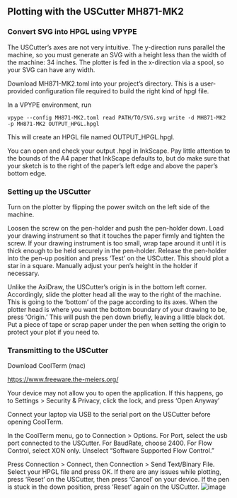 ## Plotting with the USCutter MH871-MK2

### Convert SVG into HPGL using VPYPE

The USCutter’s axes are not very intuitive. The y-direction runs parallel the machine, so you must generate an SVG with a height less than the width of the machine: 34 inches. The plotter is fed in the x-direction via a spool, so your SVG can have any width. 

Download MH871-MK2.toml into your project’s directory. This is a user-provided configuration file required to build the right kind of hpgl file.

In a VPYPE environment, run

`vpype --config MH871-MK2.toml read PATH/TO/SVG.svg write -d MH871-MK2 -p MH871-MK2 OUTPUT_HPGL.hpgl`

This will create an HPGL file named OUTPUT_HPGL.hpgl.

You can open and check your output .hpgl in InkScape. Pay little attention to the bounds of the A4 paper that InkScape defaults to, but do make sure that your sketch is to the right of the paper’s left edge and above the paper’s bottom edge. 

### Setting up the USCutter

Turn on the plotter by flipping the power switch on the left side of the machine. 

Loosen the screw on the pen-holder and push the pen-holder down. Load your drawing instrument so that it touches the paper firmly and tighten the screw. If your drawing instrument is too small, wrap tape around it until it is thick enough to be held securely in the pen-holder. Release the pen-holder into the pen-up position and press ‘Test’ on the USCutter. This should plot a star in a square. Manually adjust your pen’s height in the holder if necessary. 

Unlike the AxiDraw, the USCutter’s origin is in the bottom left corner. Accordingly, slide the plotter head all the way to the right of the machine. This is going to the ‘bottom’ of the page according to its axes. When the plotter head is where you want the bottom boundary of your drawing to be, press ‘Origin.’ This will push the pen down briefly, leaving a little black dot. Put a piece of tape or scrap paper under the pen when setting the origin to protect your plot if you need to.

### Transmitting to the USCutter

Download CoolTerm (mac)

https://www.freeware.the-meiers.org/ 

Your device may not allow you to open the application. If this happens, go to Settings > Security & Privacy, click the lock, and press ‘Open Anyway’

Connect your laptop via USB to the serial port on the USCutter before opening CoolTerm.

In the CoolTerm menu, go to Connection > Options. For Port, select the usb port connected to the USCutter. For BaudRate, choose 2400. For Flow Control, select XON only. Unselect “Software Supported Flow Control.”

Press Connection > Connect, then Connection > Send Text/Binary File. Select your HPGL file and press OK. If there are any issues while plotting, press ‘Reset’ on the USCutter, then press ‘Cancel’ on your device. If the pen is stuck in the down position, press ‘Reset’ again on the USCutter.
![image](https://user-images.githubusercontent.com/74384808/138029770-2661b8b9-4ec9-49c2-b143-9cc2fc93d874.png)
